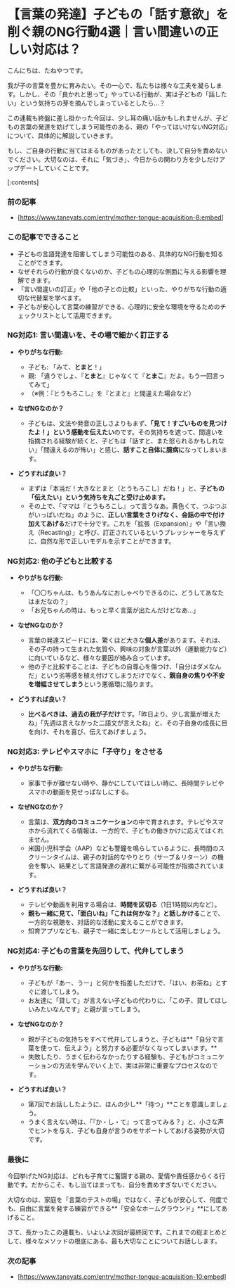 # 【言葉の発達】子どもの「話す意欲」を削ぐ親のNG行動4選｜言い間違いの正しい対応は？
こんにちは、たねやつです。

我が子の言葉を豊かに育みたい。その一心で、私たちは様々な工夫を凝らします。しかし、その「良かれと思って」やっている行動が、実は子どもの「話したい」という気持ちの芽を摘んでしまっているとしたら…？

この連載も終盤に差し掛かった今回は、少し耳の痛い話かもしれませんが、子どもの言葉の発達を妨げてしまう可能性のある、親の「やってはいけないNG対応」について、具体的に解説していきます。

もし、ご自身の行動に当てはまるものがあったとしても、決して自分を責めないでください。大切なのは、それに「気づき」、今日からの関わり方を少しだけアップデートしていくことです。

[:contents]

### 前の記事
- [https://www.taneyats.com/entry/mother-tongue-acquisition-8:embed]

### この記事でできること
- 子どもの言語発達を阻害してしまう可能性のある、具体的なNG行動を知ることができます。
- なぜそれらの行動が良くないのか、子どもの心理的な側面に与える影響を理解できます。
- 「言い間違いの訂正」や「他の子との比較」といった、やりがちな行動の適切な代替案を学べます。
- 子どもが安心して言葉の練習ができる、心理的に安全な環境を守るためのチェックリストとして活用できます。

### NG対応1: 言い間違いを、その場で細かく訂正する
- **やりがちな行動:**
  - 子ども: 「みて、**とまと**！」
  - 親: 「違うでしょ、『**とまと**』じゃなくて『**とまこ**』だよ。もう一回言ってみて」
  - （※例：『とうもろこし』を『とまと』と間違えた場合など）

- **なぜNGなのか？**
  - 子どもは、文法や発音の正しさよりもまず、**「見て！すごいものを見つけたよ！」という感動を伝えたい**のです。その気持ちを遮って、間違いを指摘される経験が続くと、子どもは「話すと、また怒られるかもしれない」「間違えるのが怖い」と感じ、**話すこと自体に臆病に**なってしまいます。

- **どうすれば良い？**
  - まずは「本当だ！大きなとまと（とうもろこし）だね！」と、**子どもの「伝えたい」という気持ちを丸ごと受け止めます。**
  - その上で、「ママは『とうもろこし』って言うなあ。黄色くて、つぶつぶがいっぱいだね」のように、**正しい言葉をさりげなく、会話の中で付け加えてあげる**だけで十分です。これを「拡張（Expansion）」や「言い換え（Recasting）」と呼び、訂正されているというプレッシャーを与えずに、自然な形で正しいモデルを示すことができます。

### NG対応2: 他の子どもと比較する
- **やりがちな行動:**
  - 「〇〇ちゃんは、もうあんなにおしゃべりできるのに、どうしてあなたはまだなの？」
  - 「お兄ちゃんの時は、もっと早く言葉が出たんだけどなあ…」

- **なぜNGなのか？**
  - 言葉の発達スピードには、驚くほど大きな**個人差**があります。それは、その子の持って生まれた気質や、興味の対象が言葉以外（運動能力など）に向いているなど、様々な要因が絡み合っています。
  - 他の子と比較することは、子どもの自尊心を傷つけ、「自分はダメなんだ」という劣等感を植え付けてしまうだけでなく、**親自身の焦りや不安を増幅させてしまう**という悪循環に陥ります。

- **どうすれば良い？**
  - **比べるべきは、過去の我が子だけ**です。「昨日より、少し言葉が増えたね」「先週は言えなかった二語文が言えたね」と、その子自身の成長に目を向け、それを喜び、伝えてあげましょう。

### NG対応3: テレビやスマホに「子守り」をさせる
- **やりがちな行動:**
  - 家事で手が離せない時や、静かにしていてほしい時に、長時間テレビやスマホの動画を見せっぱなしにする。

- **なぜNGなのか？**
  - 言葉は、**双方向のコミュニケーション**の中で育まれます。テレビやスマホから流れてくる情報は、一方的で、子どもの働きかけに応えてはくれません。
  - 米国小児科学会（AAP）なども警鐘を鳴らしているように、長時間のスクリーンタイムは、親子の対話的なやりとり（サーブ＆リターン）の機会を奪い、結果として言語発達の遅れに繋がる可能性が指摘されています。

- **どうすれば良い？**
  - テレビや動画を利用する場合は、**時間を区切る**（1日1時間以内など）。
  - **親も一緒に見て、「面白いね」「これは何かな？」と話しかける**ことで、一方的な視聴を、対話的な活動に変えることができます。
  - 知育アプリなども、親子で一緒に楽しむツールとして活用しましょう。

### NG対応4: 子どもの言葉を先回りして、代弁してしまう
- **やりがちな行動:**
  - 子どもが「あー、うー」と何かを指差しただけで、「はい、お茶ね」とすぐに渡してしまう。
  - お友達に「貸して」が言えない子どもの代わりに、「この子、貸してほしいみたいなんです」と親が言ってしまう。

- **なぜNGなのか？**
  - 親が子どもの気持ちをすべて代弁してしまうと、子どもは**「自分で言葉を使って、伝えよう」と努力する必要がなくなってしまいます。**
  - 失敗したり、うまく伝わらなかったりする経験も、子どもがコミュニケーションの方法を学んでいく上で、実は非常に重要なプロセスなのです。

- **どうすれば良い？**
  - 第7回でお話ししたように、ほんの少し**「待つ」**ことを意識しましょう。
  - うまく言えない時は、「『か・し・て』って言ってみる？」と、小さな声でヒントを与え、子ども自身が言うのをサポートしてあげる姿勢が大切です。

### 最後に
今回挙げたNG対応は、どれも子育てに奮闘する親の、愛情や責任感からくる行動です。だからこそ、もし当てはまっても、自分を責めすぎないでください。

大切なのは、家庭を「言葉のテストの場」ではなく、子どもが安心して、何度でも、自由に言葉を発する練習ができる**「安全なホームグラウンド」**にしてあげること。

さて、長かったこの連載も、いよいよ次回が最終回です。これまでの総まとめとして、様々なメソッドの根底にある、最も大切なことについてお話しします。

### 次の記事
- [https://www.taneyats.com/entry/mother-tongue-acquisition-10:embed]
